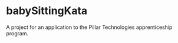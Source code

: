 # babySittingKata
A project for an application to the Pillar Technologies apprenticeship program. 

